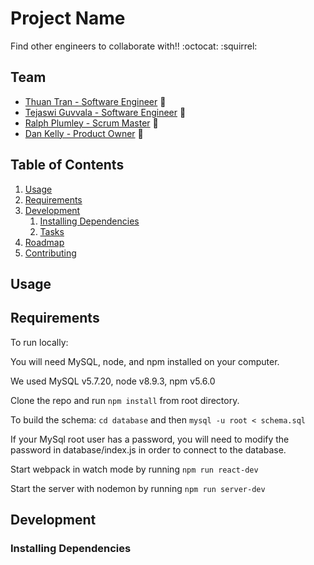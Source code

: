 # Project Name

Find other engineers to collaborate with!! :octocat: :squirrel:

## Team

* [Thuan Tran - Software Engineer](https://github.com/toowan) :star2: 
* [Tejaswi Guvvala - Software Engineer](https://github.com/tguvvala) :star2: 
* [Ralph Plumley - Scrum Master](https://github.com/ralphplumley) :star2: 
* [Dan Kelly - Product Owner](https://github.com/DanielJKelly) :star2: 

## Table of Contents

1. [Usage](#Usage)
1. [Requirements](#requirements)
1. [Development](#development)
    1. [Installing Dependencies](#installing-dependencies)
    1. [Tasks](#tasks)
1. [Roadmap](#roadmap)
1. [Contributing](#contributing)

## Usage

## Requirements
To run locally: 

You will need MySQL, node, and npm installed on your computer. 

We used MySQL v5.7.20, node v8.9.3, npm v5.6.0

Clone the repo and run ```npm install``` from root directory. 

To build the schema: ```cd database``` and then ```mysql -u root < schema.sql``` 

If your MySql root user has a password, you will need to modify the password in database/index.js in order to connect to the database.

Start webpack in watch mode by running ```npm run react-dev``` 

Start the server with nodemon by running ```npm run server-dev``` 

## Development

### Installing Dependencies

